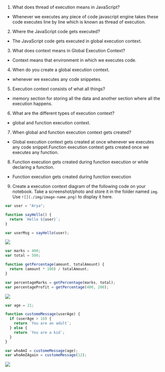 1. What does thread of execution means in JavaScript?

- Whenever we executes any piece of code javascript engine takes these code executes line by line which is known as thread of execution.

2. Where the JavaScript code gets executed?

- The JavaScript code gets executed in global execution context.

3. What does context means in Global Execution Context?

- Context means that environment in which we executes code.

4. When do you create a global execution context.

- whenever we executes any code snippetes.

5. Execution context consists of what all things?

- memory section for storing all the data and another section where all the execution happens.

6. What are the different types of execution context?

- global and function execution context.

7. When global and function execution context gets created?

- Global execution context gets created at once whenever we executes any code snippet.Function execution context gets created once we executes any function.

8. Function execution gets created during function execution or while declaring a function.

- Function execution gets created during function execution

9. Create a execution context diagram of the following code on your notebook. Take a screenshot/photo and store it in the folder named `img`. Use `![](./img/image-name.png)` to display it here.

```js
var user = "Arya";

function sayHello() {
  return `Hello ${user}`;
}

var userMsg = sayHello(user);
```

<!-- Put your image here -->

![](./img/image-name.jpg)

```js
var marks = 400;
var total = 500;

function getPercentage(amount, totalAmount) {
  return (amount * 100) / totalAmount;
}

var percentageMarks = getPercentage(marks, total);
var percentageProfit = getPercentage(400, 200);
```

<!-- Put your image here -->

![](./img/image-name.jpg)

```js
var age = 21;

function customeMessage(userAge) {
  if (userAge > 18) {
    return `You are an adult`;
  } else {
    return `You are a kid`;
  }
}

var whoAmI = customeMessage(age);
var whoAmIAgain = customeMessage(12);
```

<!-- Put your image here -->

![](./img/image-name.jpg)
